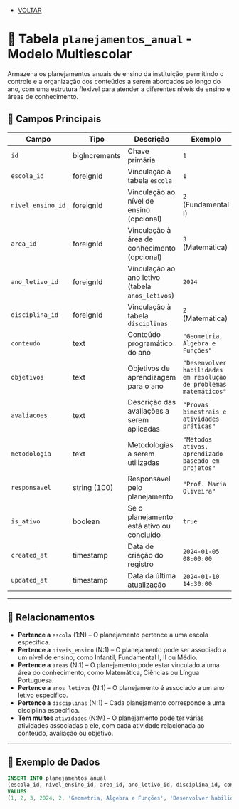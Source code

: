 - [VOLTAR](../projeto.md)  
# 📅 Tabela `planejamentos_anual` - Modelo Multiescolar

Armazena os planejamentos anuais de ensino da instituição, permitindo o controle e a organização dos conteúdos a serem abordados ao longo do ano, com uma estrutura flexível para atender a diferentes níveis de ensino e áreas de conhecimento.

## 📌 Campos Principais

| Campo               | Tipo         | Descrição                                | Exemplo               | Obrigatório? |
|---------------------|--------------|------------------------------------------|-----------------------|--------------|
| `id`                | bigIncrements | Chave primária                          | `1`                   | ✅           |
| `escola_id`         | foreignId    | Vinculação à tabela `escola`             | `1`                   | ✅           |
| `nivel_ensino_id`   | foreignId    | Vinculação ao nível de ensino (opcional) | `2` (Fundamental I)   | ❌           |
| `area_id`           | foreignId    | Vinculação à área de conhecimento (opcional) | `3` (Matemática)    | ❌           |
| `ano_letivo_id`     | foreignId    | Vinculação ao ano letivo (tabela `anos_letivos`) | `2024`             | ✅           |
| `disciplina_id`     | foreignId    | Vinculação à tabela `disciplinas`       | `2` (Matemática)      | ✅           |
| `conteudo`          | text         | Conteúdo programático do ano            | `"Geometria, Álgebra e Funções"` | ✅    |
| `objetivos`         | text         | Objetivos de aprendizagem para o ano    | `"Desenvolver habilidades em resolução de problemas matemáticos"` | ✅ |
| `avaliacoes`        | text         | Descrição das avaliações a serem aplicadas | `"Provas bimestrais e atividades práticas"` | ✅ |
| `metodologia`       | text         | Metodologias a serem utilizadas         | `"Métodos ativos, aprendizado baseado em projetos"` | ✅ |
| `responsavel`       | string (100) | Responsável pelo planejamento           | `"Prof. Maria Oliveira"` | ✅           |
| `is_ativo`          | boolean      | Se o planejamento está ativo ou concluído | `true`               | ✅           |
| `created_at`        | timestamp    | Data de criação do registro             | `2024-01-05 08:00:00`  | ✅           |
| `updated_at`        | timestamp    | Data da última atualização              | `2024-01-10 14:30:00`  | ✅           |

---

## 🔗 Relacionamentos

- **Pertence a** `escola` (1:N) – O planejamento pertence a uma escola específica.
- **Pertence a** `niveis_ensino` (N:1) – O planejamento pode ser associado a um nível de ensino, como Infantil, Fundamental I, II ou Médio.
- **Pertence a** `areas` (N:1) – O planejamento pode estar vinculado a uma área do conhecimento, como Matemática, Ciências ou Língua Portuguesa.
- **Pertence a** `anos_letivos` (N:1) – O planejamento é associado a um ano letivo específico.
- **Pertence a** `disciplinas` (N:1) – Cada planejamento corresponde a uma disciplina específica.
- **Tem muitos** `atividades` (N:M) – O planejamento pode ter várias atividades associadas a ele, com cada atividade relacionada ao conteúdo, avaliação ou objetivo.

---

## 📝 Exemplo de Dados

```sql
INSERT INTO planejamentos_anual 
(escola_id, nivel_ensino_id, area_id, ano_letivo_id, disciplina_id, conteudo, objetivos, avaliacoes, metodologia, responsavel) 
VALUES 
(1, 2, 3, 2024, 2, 'Geometria, Álgebra e Funções', 'Desenvolver habilidades em resolução de problemas matemáticos', 'Provas bimestrais e atividades práticas', 'Métodos ativos, aprendizado baseado em projetos', 'Prof. Maria Oliveira');
